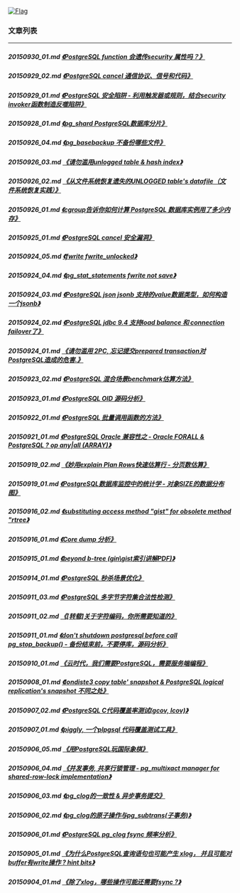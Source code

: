 <a rel=nofollow href=http://info.flagcounter.com/h9V1  ><img src=http://s03.flagcounter.com/count/h9V1/bg_FFFFFF/txt_000000/border_CCCCCC/columns_2/maxflags_12/viewers_0/labels_0/pageviews_0/flags_0/  alt=Flag Counter  border=0  ></a>
### 文章列表  
----  
##### 20150930_01.md   [《PostgreSQL function 会遗传security 属性吗？》](20150930_01.md)  
##### 20150929_02.md   [《PostgreSQL cancel 通信协议、信号和代码》](20150929_02.md)  
##### 20150929_01.md   [《PostgreSQL 安全陷阱 - 利用触发器或规则，结合security invoker函数制造反噬陷阱》](20150929_01.md)  
##### 20150928_01.md   [《pg_shard PostgreSQL数据库分片》](20150928_01.md)  
##### 20150926_04.md   [《pg_basebackup 不备份哪些文件》](20150926_04.md)  
##### 20150926_03.md   [《请勿滥用unlogged table & hash index》](20150926_03.md)  
##### 20150926_02.md   [《从文件系统恢复遗失的UNLOGGED table's datafile（文件系统恢复实践）》](20150926_02.md)  
##### 20150926_01.md   [《cgroup告诉你如何计算 PostgreSQL 数据库实例用了多少内存》](20150926_01.md)  
##### 20150925_01.md   [《PostgreSQL cancel 安全漏洞》](20150925_01.md)  
##### 20150924_05.md   [《fwrite fwrite_unlocked》](20150924_05.md)  
##### 20150924_04.md   [《pg_stat_statements fwrite not save》](20150924_04.md)  
##### 20150924_03.md   [《PostgreSQL json jsonb 支持的value数据类型，如何构造一个jsonb》](20150924_03.md)  
##### 20150924_02.md   [《PostgreSQL jdbc 9.4 支持load balance 和 connection failover了》](20150924_02.md)  
##### 20150924_01.md   [《请勿滥用 2PC, 忘记提交prepared transaction对PostgreSQL造成的危害.》](20150924_01.md)  
##### 20150923_02.md   [《PostgreSQL 混合场景benchmark估算方法》](20150923_02.md)  
##### 20150923_01.md   [《PostgreSQL OID 源码分析》](20150923_01.md)  
##### 20150922_01.md   [《PostgreSQL 批量调用函数的方法》](20150922_01.md)  
##### 20150921_01.md   [《PostgreSQL Oracle 兼容性之 - Oracle FORALL & PostgreSQL ? op any|all (ARRAY)》](20150921_01.md)  
##### 20150919_02.md   [《妙用explain Plan Rows快速估算行 - 分页数估算》](20150919_02.md)  
##### 20150919_01.md   [《PostgreSQL数据库监控中的统计学 - 对象SIZE的数据分布图》](20150919_01.md)  
##### 20150916_02.md   [《substituting access method \"gist\" for obsolete method \"rtree》](20150916_02.md)  
##### 20150916_01.md   [《Core dump 分析》](20150916_01.md)  
##### 20150915_01.md   [《beyond b-tree (gin\gist索引讲解PDF)》](20150915_01.md)  
##### 20150914_01.md   [《PostgreSQL 秒杀场景优化》](20150914_01.md)  
##### 20150911_03.md   [《PostgreSQL 多字节字符集合法性检测》](20150911_03.md)  
##### 20150911_02.md   [《[转载]关于字符编码，你所需要知道的》](20150911_02.md)  
##### 20150911_01.md   [《don't shutdown postgresql before call pg_stop_backup() - 备份结束前，不要停库，源码分析》](20150911_01.md)  
##### 20150910_01.md   [《云时代，我们需要PostgreSQL，需要服务端编程》](20150910_01.md)  
##### 20150908_01.md   [《londiste3 copy table' snapshot & PostgreSQL logical replication's snapshot 不同之处》](20150908_01.md)  
##### 20150907_02.md   [《PostgreSQL C代码覆盖率测试(gcov, lcov)》](20150907_02.md)  
##### 20150907_01.md   [《piggly, 一个plpgsql 代码覆盖测试工具》](20150907_01.md)  
##### 20150906_05.md   [《用PostgreSQL玩国际象棋》](20150906_05.md)  
##### 20150906_04.md   [《并发事务, 共享行锁管理 - pg_multixact manager for shared-row-lock implementation》](20150906_04.md)  
##### 20150906_03.md   [《pg_clog的一致性 & 异步事务提交》](20150906_03.md)  
##### 20150906_02.md   [《pg_clog的原子操作与pg_subtrans(子事务)》](20150906_02.md)  
##### 20150906_01.md   [《PostgreSQL pg_clog fsync 频率分析》](20150906_01.md)  
##### 20150905_01.md   [《为什么PostgreSQL查询语句也可能产生 xlog， 并且可能对buffer有write操作 ? hint bits》](20150905_01.md)  
##### 20150904_01.md   [《除了xlog，哪些操作可能还需要fsync ?》](20150904_01.md)  
